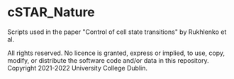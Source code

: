 # cSTAR_Nature
Scripts used in the paper "Control of cell state transitions" by Rukhlenko et al.

All rights reserved. No licence is granted, express or implied, to use, copy, modify, or distribute the software code and/or data in this repository. Copyright 2021-2022 University College Dublin. 
